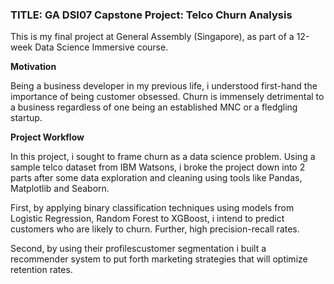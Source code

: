 ### TITLE: GA DSI07 Capstone Project: Telco Churn Analysis

This is my final project at General Assembly (Singapore), as part of a 12-week Data Science Immersive course. 

**Motivation**

Being a business developer in my previous life, i understood first-hand the importance of being customer obsessed. Churn is immensely detrimental to a business regardless of one being an established MNC or a fledgling startup. 

**Project Workflow**

In this project, i sought to frame churn as a data science problem. Using a sample telco dataset from IBM Watsons, i broke the project down into 2 parts after some data exploration and cleaning using tools like Pandas, Matplotlib and Seaborn. 

First, by applying binary classification techniques using models from Logistic Regression, Random Forest to XGBoost, i intend to predict customers who are likely to churn. Further, high precision-recall rates. 

Second, by using their profilescustomer segmentation  i built a recommender system to put forth marketing strategies that will optimize retention rates.
